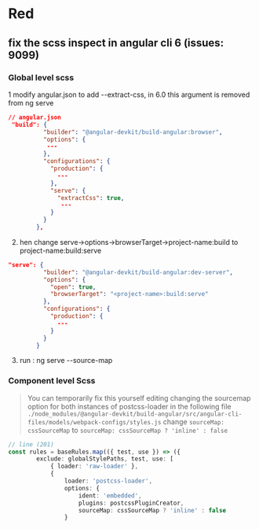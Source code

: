 # Red

## fix the scss inspect in angular cli 6 (issues: 9099)

### Global level scss

1 modify angular.json to add --extract-css, in 6.0 this argument is removed from ng serve

```json
// angular.json
 "build": {
          "builder": "@angular-devkit/build-angular:browser",
          "options": {
           ---
          },
          "configurations": {
            "production": {
              ---
            },
            "serve": {
              "extractCss": true,
               ---
            }
          }
        },
```

2. hen change serve->options->browserTarget->project-name:build to project-name:build:serve

```json
"serve": {
          "builder": "@angular-devkit/build-angular:dev-server",
          "options": {
            "open": true,
            "browserTarget": "<project-name>:build:serve"
          },
          "configurations": {
            "production": {
              ---
            }
          }
        }
```

3. run : ng serve --source-map


### Component level Scss

> You can temporarily fix this yourself editing changing the sourcemap option for both instances of postcss-loader in the following file
`./node_modules/@angular-devkit/build-angular/src/angular-cli-files/models/webpack-configs/styles.js` change `sourceMap: cssSourceMap` to `sourceMap: cssSourceMap ? 'inline' : false`

```ts
// line (201)
const rules = baseRules.map(({ test, use }) => ({
        exclude: globalStylePaths, test, use: [
            { loader: 'raw-loader' },
            {
                loader: 'postcss-loader',
                options: {
                    ident: 'embedded',
                    plugins: postcssPluginCreator,
                    sourceMap: cssSourceMap ? 'inline' : false
                }

```

